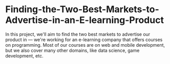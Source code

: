 # Finding-the-Two-Best-Markets-to-Advertise-in-an-E-learning-Product

In this project, we'll aim to find the two best markets to advertise our product in — we're working for an e-learning company that offers courses on programming. Most of our courses are on web and mobile development, but we also cover many other domains, like data science, game development, etc.
